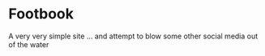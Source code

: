 Footbook
========

A very very simple site ... and attempt to blow some other social media out of the water
